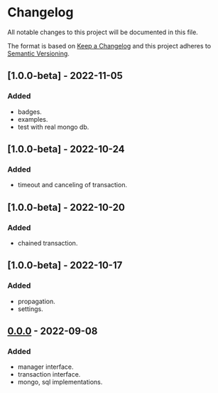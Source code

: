 # Changelog

All notable changes to this project will be documented in this file.

The format is based on [Keep a Changelog](http://keepachangelog.com/)
and this project adheres to [Semantic Versioning](http://semver.org/).

## [1.0.0-beta] - 2022-11-05

### Added

- badges.
- examples.
- test with real mongo db.

## [1.0.0-beta] - 2022-10-24

### Added

- timeout and canceling of transaction.

## [1.0.0-beta] - 2022-10-20

### Added

- chained transaction.

## [1.0.0-beta] - 2022-10-17

### Added

- propagation.
- settings.

## [0.0.0] - 2022-09-08

### Added

- manager interface.
- transaction interface.
- mongo, sql implementations.

[0.0.0]: https://github.com/avito-tech/go-transaction-manager/
